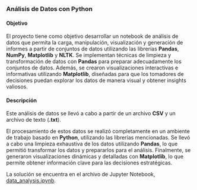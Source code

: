 ### Análisis de Datos con Python

#### Objetivo

El proyecto tiene como objetivo desarrollar un notebook de análisis de datos que permita la carga, manipulación, visualización y generación de informes a partir de conjuntos de datos utilizando las librerías **Pandas**, **NumPy**, **Matplotlib** y **NLTK**. Se implementan técnicas de limpieza y transformación de datos con **Pandas** para preparar adecuadamente los conjuntos de datos. Además, se crearon visualizaciones interactivas e informativas utilizando **Matplotlib**, diseñadas para que los tomadores de decisiones puedan explorar los datos de manera visual y obtener insights valiosos.

#### Descripción

Este análisis de datos se llevó a cabo a partir de un archivo **CSV** y un archivo de texto (**.txt**).

El procesamiento de estos datos se realizó completamente en un ambiente de trabajo basado en **Python**, utilizando las librerías mencionadas. Se llevó a cabo una limpieza exhaustiva de los datos utilizando **Pandas**, lo que permitió transformar los datos y prepararlos para el análisis. Finalmente, se generaron visualizaciones dinámicas y detalladas con **Matplotlib**, lo que permite obtener información clave para las decisiones estratégicas.

La solución se encuentra en el archivo de Jupyter Notebook, [data_analysis.ipynb](data_analysis.ipynb).
